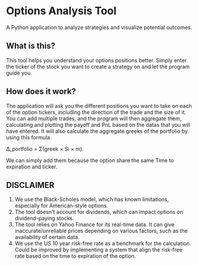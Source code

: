# Options Analysis Tool

A Python application to analyze strategies and visualize potential outcomes.

## What is this?

This tool helps you understand your options positions better. Simply enter the ticker of the stock you want to create a strategy on and let the program guide you.

## How does it work?

The application will ask you the different positions you want to take on each of the option tickers, including the direction of the trade and the size of it. You can add multiple trades, and the program will then aggregate them, calculating and plotting the payoff and PnL based on the datas that you will have entered. It will also calculate the aggregate greeks of the portfolio by using this formula

Δ_portfolio = Σ(greek × Si × m).

We can simply add them because the option share the same Time to expiration and ticker.

## DISCLAIMER
1. We use the Black-Scholes model, which has known limitations, especially for American-style options.
2. The tool doesn't account for dividends, which can impact options on dividend-paying stocks.
3. The tool relies on Yahoo Finance for its real-time data. It can give inaccurate/unreliable prices depending on various factors, such as the availability of certain data.
4. We use the US 10 year risk-free rate as a benchmark for the calculation. Could be improved by implementing a system that align the risk-free rate based on the time to expiration of the option.
